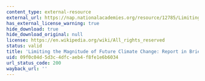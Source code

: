 ```yaml
---
content_type: external-resource
external_url: https://nap.nationalacademies.org/resource/12785/Limiting_Report_Brief_final.pdf
has_external_license_warning: true
hide_download: true
hide_download_original: null
license: https://en.wikipedia.org/wiki/All_rights_reserved
status: valid
title: 'Limiting the Magnitude of Future Climate Change: Report in Brief'
uid: 09f0c04d-5d3c-4dfc-aeb4-f8fe1e6b6034
url_status_code: 200
wayback_url: ''
---
```


